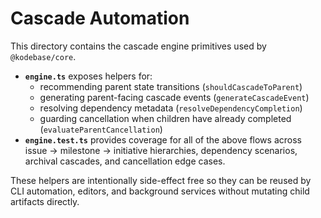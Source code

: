 # Cascade Automation

This directory contains the cascade engine primitives used by
`@kodebase/core`.

- **`engine.ts`** exposes helpers for:
  - recommending parent state transitions (`shouldCascadeToParent`)
  - generating parent-facing cascade events (`generateCascadeEvent`)
  - resolving dependency metadata (`resolveDependencyCompletion`)
  - guarding cancellation when children have already completed
    (`evaluateParentCancellation`)
- **`engine.test.ts`** provides coverage for all of the above flows across
  issue → milestone → initiative hierarchies, dependency scenarios, archival
  cascades, and cancellation edge cases.

These helpers are intentionally side-effect free so they can be reused by CLI
automation, editors, and background services without mutating child artifacts
directly.
